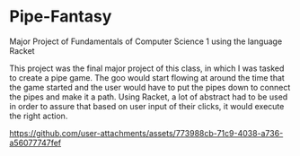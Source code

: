 # Pipe-Fantasy
Major Project of Fundamentals of Computer Science 1 using the language Racket

This project was the final major project of this class, in which I was tasked to create a pipe game. The goo would start flowing at around the time that the game started and the user would have to put the pipes down to connect the pipes and make it a path. Using Racket, a lot of abstract had to be used in order to assure that based on user input of their clicks, it would execute the right action.



https://github.com/user-attachments/assets/773988cb-71c9-4038-a736-a56077747fef

